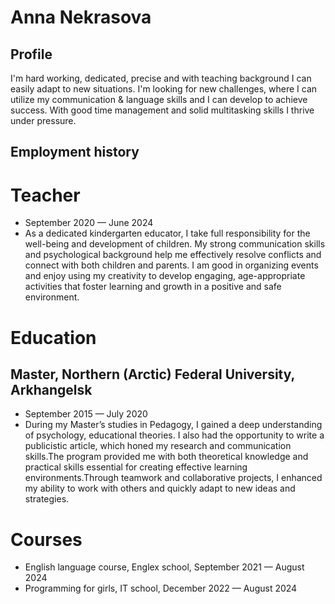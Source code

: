 # Anna Nekrasova
## Profile
I'm hard working, dedicated, precise and with teaching background I can easily
adapt to new situations. I'm looking for new challenges, where I can utilize my
communication & language skills and I can develop to achieve success. With good
time management and solid multitasking skills I thrive under pressure.
## Employment history
# Teacher
* September 2020 — June 2024 
* As a dedicated kindergarten educator, I take full responsibility for the well-being
and development of children. My strong communication skills and psychological
background help me effectively resolve conflicts and connect with both children
and parents. I am good in organizing events and enjoy using my creativity to
develop engaging, age-appropriate activities that foster learning and growth in
a positive and safe environment.
# Education
## Master, Northern (Arctic) Federal University, Arkhangelsk
* September 2015 — July 2020
* During my Master’s studies in Pedagogy, I gained a deep understanding of psychology, educational theories. I also had the opportunity to write a publicistic article, which honed my research and communication skills.The program provided me with both theoretical knowledge and practical skills essential for creating effective learning environments.Through teamwork and collaborative projects, I enhanced my ability to work with others and quickly adapt to new ideas and strategies.
# Courses
* English language course, Englex school,
  September 2021 — August 2024
* Programming for girls, IT school,
 December 2022 — August 2024
